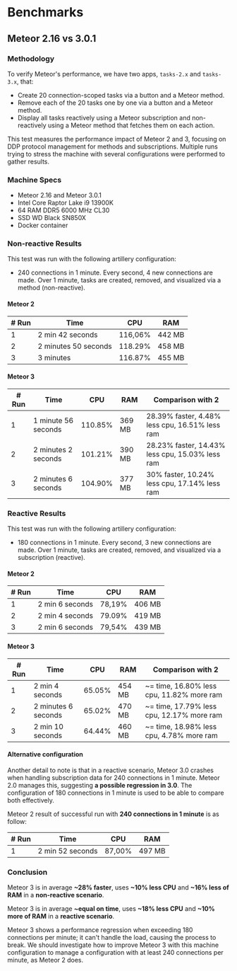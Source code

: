 # Benchmarks

## Meteor 2.16 vs 3.0.1

### Methodology

To verify Meteor's performance, we have two apps, `tasks-2.x` and `tasks-3.x`, that:

- Create 20 connection-scoped tasks via a button and a Meteor method.
- Remove each of the 20 tasks one by one via a button and a Meteor method.
- Display all tasks reactively using a Meteor subscription and non-reactively using a Meteor method that fetches them on each action.

This test measures the performance impact of Meteor 2 and 3, focusing on DDP protocol management for methods and subscriptions. Multiple runs trying to stress the machine with several configurations were performed to gather results.

### Machine Specs

- Meteor 2.16 and Meteor 3.0.1
- Intel Core Raptor Lake i9 13900K
- 64 RAM DDR5 6000 MHz CL30
- SSD WD Black SN850X
- Docker container

### Non-reactive Results

This test was run with the following artillery configuration:

- 240 connections in 1 minute. Every second, 4 new connections are made. Over 1 minute, tasks are created, removed, and visualized via a method (non-reactive).

#### Meteor 2

| # Run | Time                 | CPU     | RAM    |
| ----- | -------------------- | ------- | ------ |
| 1     | 2 min 42 seconds     | 116,06% | 442 MB |
| 2     | 2 minutes 50 seconds | 118.29% | 458 MB |
| 3     | 3 minutes            | 116.87% | 455 MB |

####  Meteor 3

| # Run | Time                | CPU     | RAM    | Comparison with 2                               |
| ----- | ------------------- | ------- | ------ | ----------------------------------------------- |
| 1     | 1 minute 56 seconds | 110.85% | 369 MB | 28.39% faster, 4.48% less cpu, 16.51% less ram  |
| 2     | 2 minutes 2 seconds | 101.21% | 390 MB | 28.23% faster, 14.43% less cpu, 15.03% less ram |
| 3     | 2 minutes 6 seconds | 104.90% | 377 MB | 30% faster, 10.24% less cpu, 17.14% less ram    |

### Reactive Results

This test was run with the following artillery configuration:

- 180 connections in 1 minute. Every second, 3 new connections are made. Over 1 minute, tasks are created, removed, and visualized via a subscription (reactive).

#### Meteor 2

| # Run | Time            | CPU    | RAM    |
| ----- | --------------- | ------ | ------ |
| 1     | 2 min 6 seconds | 78,19% | 406 MB |
| 2     | 2 min 4 seconds | 79.09% | 419 MB |
| 3     | 2 min 6 seconds | 79,54% | 439 MB |

####  Meteor 3

| # Run | Time                | CPU    | RAM    | Comparison with 2                         |
| ----- | ------------------- | ------ | ------ | ----------------------------------------- |
| 1     | 2 min 4 seconds     | 65.05% | 454 MB | ~= time, 16.80% less cpu, 11.82% more ram |
| 2     | 2 minutes 6 seconds | 65.02% | 470 MB | ~= time, 17.79% less cpu, 12.17% more ram |
| 3     | 2 min 10 seconds    | 64.44% | 460 MB | ~= time, 18.98% less cpu, 4.78% more ram  |

#### Alternative configuration 

Another detail to note is that in a reactive scenario, Meteor 3.0 crashes when handling subscription data for 240 connections in 1 minute. Meteor 2.0 manages this, suggesting **a possible regression in 3.0**. The configuration of 180 connections in 1 minute is used to be able to compare both effectively.

Meteor 2 result of successful run with **240 connections in 1 minute** is as follow:

| # Run | Time             | CPU    | RAM    |
| ----- |------------------|--------|--------|
| 1     | 2 min 52 seconds | 87,00% | 497 MB |

### Conclusion

Meteor 3 is in average **~28% faster**, uses **~10% less CPU** and  **~16% less of RAM** in a **non-reactive scenario**.

Meteor 3 is in average **~equal on time**, uses **~18% less CPU** and **~10% more of RAM** in a **reactive scenario**.

Meteor 3 shows a performance regression when exceeding 180 connections per minute; it can't handle the load, causing the process to break. We should investigate how to improve Meteor 3 with this machine configuration to manage a configuration with at least 240 connections per minute, as Meteor 2 does.
